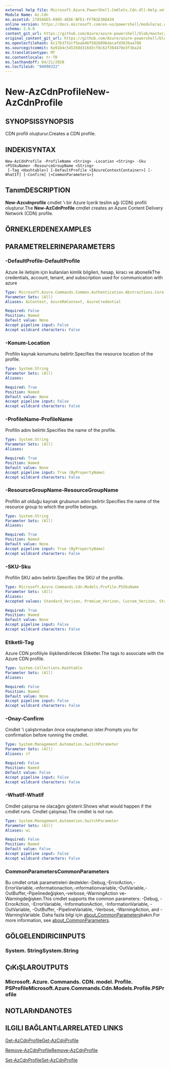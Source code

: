 ```yaml
---
external help file: Microsoft.Azure.PowerShell.Cmdlets.Cdn.dll-Help.xml
Module Name: Az.Cdn
ms.assetid: 2785A8E5-6905-4EDE-BFE1-FF7B1E386A39
online version: https://docs.microsoft.com/en-us/powershell/module/az.cdn/new-azcdnprofile
schema: 2.0.0
content_git_url: https://github.com/Azure/azure-powershell/blob/master/src/Cdn/Cdn/help/New-AzCdnProfile.md
original_content_git_url: https://github.com/Azure/azure-powershell/blob/master/src/Cdn/Cdn/help/New-AzCdnProfile.md
ms.openlocfilehash: 6c17b3732cf5eab46f5826896dacafd3639aa788
ms.sourcegitcommit: 6a91b4c545350d316d3cf8c62f384478e3f3ba24
ms.translationtype: MT
ms.contentlocale: tr-TR
ms.lasthandoff: 04/21/2020
ms.locfileid: "94098322"
---
```

# <span data-ttu-id="5fb0e-101">New-AzCdnProfile</span><span class="sxs-lookup"><span data-stu-id="5fb0e-101">New-AzCdnProfile</span></span>

## <span data-ttu-id="5fb0e-102">SYNOPSIS</span><span class="sxs-lookup"><span data-stu-id="5fb0e-102">SYNOPSIS</span></span>
<span data-ttu-id="5fb0e-103">CDN profili oluşturur.</span><span class="sxs-lookup"><span data-stu-id="5fb0e-103">Creates a CDN profile.</span></span>

## <span data-ttu-id="5fb0e-104">INDEKI</span><span class="sxs-lookup"><span data-stu-id="5fb0e-104">SYNTAX</span></span>

```
New-AzCdnProfile -ProfileName <String> -Location <String> -Sku <PSSkuName> -ResourceGroupName <String>
 [-Tag <Hashtable>] [-DefaultProfile <IAzureContextContainer>] [-WhatIf] [-Confirm] [<CommonParameters>]
```

## <span data-ttu-id="5fb0e-105">Tanım</span><span class="sxs-lookup"><span data-stu-id="5fb0e-105">DESCRIPTION</span></span>
<span data-ttu-id="5fb0e-106">**New-Azcıdnprofile** cmdlet 'ı bir Azure Içerik teslim ağı (CDN) profili oluşturur.</span><span class="sxs-lookup"><span data-stu-id="5fb0e-106">The **New-AzCdnProfile** cmdlet creates an Azure Content Delivery Network (CDN) profile.</span></span>

## <span data-ttu-id="5fb0e-107">ÖRNEKLERDEN</span><span class="sxs-lookup"><span data-stu-id="5fb0e-107">EXAMPLES</span></span>

## <span data-ttu-id="5fb0e-108">PARAMETRELERINE</span><span class="sxs-lookup"><span data-stu-id="5fb0e-108">PARAMETERS</span></span>

### <span data-ttu-id="5fb0e-109">-DefaultProfile</span><span class="sxs-lookup"><span data-stu-id="5fb0e-109">-DefaultProfile</span></span>
<span data-ttu-id="5fb0e-110">Azure ile iletişim için kullanılan kimlik bilgileri, hesap, kiracı ve abonelik</span><span class="sxs-lookup"><span data-stu-id="5fb0e-110">The credentials, account, tenant, and subscription used for communication with azure</span></span>

```yaml
Type: Microsoft.Azure.Commands.Common.Authentication.Abstractions.Core.IAzureContextContainer
Parameter Sets: (All)
Aliases: AzContext, AzureRmContext, AzureCredential

Required: False
Position: Named
Default value: None
Accept pipeline input: False
Accept wildcard characters: False
```

### <span data-ttu-id="5fb0e-111">-Konum</span><span class="sxs-lookup"><span data-stu-id="5fb0e-111">-Location</span></span>
<span data-ttu-id="5fb0e-112">Profilin kaynak konumunu belirtir.</span><span class="sxs-lookup"><span data-stu-id="5fb0e-112">Specifies the resource location of the profile.</span></span>

```yaml
Type: System.String
Parameter Sets: (All)
Aliases:

Required: True
Position: Named
Default value: None
Accept pipeline input: False
Accept wildcard characters: False
```

### <span data-ttu-id="5fb0e-113">-ProfileName</span><span class="sxs-lookup"><span data-stu-id="5fb0e-113">-ProfileName</span></span>
<span data-ttu-id="5fb0e-114">Profilin adını belirtir.</span><span class="sxs-lookup"><span data-stu-id="5fb0e-114">Specifies the name of the profile.</span></span>

```yaml
Type: System.String
Parameter Sets: (All)
Aliases:

Required: True
Position: Named
Default value: None
Accept pipeline input: True (ByPropertyName)
Accept wildcard characters: False
```

### <span data-ttu-id="5fb0e-115">-ResourceGroupName</span><span class="sxs-lookup"><span data-stu-id="5fb0e-115">-ResourceGroupName</span></span>
<span data-ttu-id="5fb0e-116">Profilin ait olduğu kaynak grubunun adını belirtir.</span><span class="sxs-lookup"><span data-stu-id="5fb0e-116">Specifies the name of the resource group to which the profile belongs.</span></span>

```yaml
Type: System.String
Parameter Sets: (All)
Aliases:

Required: True
Position: Named
Default value: None
Accept pipeline input: True (ByPropertyName)
Accept wildcard characters: False
```

### <span data-ttu-id="5fb0e-117">-SKU</span><span class="sxs-lookup"><span data-stu-id="5fb0e-117">-Sku</span></span>
<span data-ttu-id="5fb0e-118">Profilin SKU adını belirtir.</span><span class="sxs-lookup"><span data-stu-id="5fb0e-118">Specifies the SKU of the profile.</span></span>

```yaml
Type: Microsoft.Azure.Commands.Cdn.Models.Profile.PSSkuName
Parameter Sets: (All)
Aliases:
Accepted values: Standard_Verizon, Premium_Verizon, Custom_Verizon, Standard_Akamai, Standard_ChinaCdn, Standard_Microsoft

Required: True
Position: Named
Default value: None
Accept pipeline input: False
Accept wildcard characters: False
```

### <span data-ttu-id="5fb0e-119">Etiketli</span><span class="sxs-lookup"><span data-stu-id="5fb0e-119">-Tag</span></span>
<span data-ttu-id="5fb0e-120">Azure CDN profiliyle ilişkilendirilecek Etiketler.</span><span class="sxs-lookup"><span data-stu-id="5fb0e-120">The tags to associate with the Azure CDN profile.</span></span>

```yaml
Type: System.Collections.Hashtable
Parameter Sets: (All)
Aliases:

Required: False
Position: Named
Default value: None
Accept pipeline input: False
Accept wildcard characters: False
```

### <span data-ttu-id="5fb0e-121">-Onay</span><span class="sxs-lookup"><span data-stu-id="5fb0e-121">-Confirm</span></span>
<span data-ttu-id="5fb0e-122">Cmdlet 'i çalıştırmadan önce onaylamanızı ister.</span><span class="sxs-lookup"><span data-stu-id="5fb0e-122">Prompts you for confirmation before running the cmdlet.</span></span>

```yaml
Type: System.Management.Automation.SwitchParameter
Parameter Sets: (All)
Aliases: cf

Required: False
Position: Named
Default value: False
Accept pipeline input: False
Accept wildcard characters: False
```

### <span data-ttu-id="5fb0e-123">-WhatIf</span><span class="sxs-lookup"><span data-stu-id="5fb0e-123">-WhatIf</span></span>
<span data-ttu-id="5fb0e-124">Cmdlet çalışırsa ne olacağını gösterir.</span><span class="sxs-lookup"><span data-stu-id="5fb0e-124">Shows what would happen if the cmdlet runs.</span></span>
<span data-ttu-id="5fb0e-125">Cmdlet çalışmaz.</span><span class="sxs-lookup"><span data-stu-id="5fb0e-125">The cmdlet is not run.</span></span>

```yaml
Type: System.Management.Automation.SwitchParameter
Parameter Sets: (All)
Aliases: wi

Required: False
Position: Named
Default value: False
Accept pipeline input: False
Accept wildcard characters: False
```

### <span data-ttu-id="5fb0e-126">CommonParameters</span><span class="sxs-lookup"><span data-stu-id="5fb0e-126">CommonParameters</span></span>
<span data-ttu-id="5fb0e-127">Bu cmdlet ortak parametreleri destekler:-Debug,-ErrorAction,-ErrorVariable,-ınformationaction,-ınformationvariable,-OutVariable,-OutBuffer,-Pipelinedeğişken,-verbose,-WarningAction ve-Warningdeğişken.</span><span class="sxs-lookup"><span data-stu-id="5fb0e-127">This cmdlet supports the common parameters: -Debug, -ErrorAction, -ErrorVariable, -InformationAction, -InformationVariable, -OutVariable, -OutBuffer, -PipelineVariable, -Verbose, -WarningAction, and -WarningVariable.</span></span> <span data-ttu-id="5fb0e-128">Daha fazla bilgi için [about_CommonParameters](http://go.microsoft.com/fwlink/?LinkID=113216)bakın.</span><span class="sxs-lookup"><span data-stu-id="5fb0e-128">For more information, see [about_CommonParameters](http://go.microsoft.com/fwlink/?LinkID=113216).</span></span>

## <span data-ttu-id="5fb0e-129">GÖLGELENDIRICI</span><span class="sxs-lookup"><span data-stu-id="5fb0e-129">INPUTS</span></span>

### <span data-ttu-id="5fb0e-130">System. String</span><span class="sxs-lookup"><span data-stu-id="5fb0e-130">System.String</span></span>

## <span data-ttu-id="5fb0e-131">ÇıKıŞLAR</span><span class="sxs-lookup"><span data-stu-id="5fb0e-131">OUTPUTS</span></span>

### <span data-ttu-id="5fb0e-132">Microsoft. Azure. Commands. CDN. model. Profile. PSProfile</span><span class="sxs-lookup"><span data-stu-id="5fb0e-132">Microsoft.Azure.Commands.Cdn.Models.Profile.PSProfile</span></span>

## <span data-ttu-id="5fb0e-133">NOTLARıNDA</span><span class="sxs-lookup"><span data-stu-id="5fb0e-133">NOTES</span></span>

## <span data-ttu-id="5fb0e-134">ILGILI BAĞLANTıLAR</span><span class="sxs-lookup"><span data-stu-id="5fb0e-134">RELATED LINKS</span></span>

[<span data-ttu-id="5fb0e-135">Get-AzCdnProfile</span><span class="sxs-lookup"><span data-stu-id="5fb0e-135">Get-AzCdnProfile</span></span>](./Get-AzCdnProfile.md)

[<span data-ttu-id="5fb0e-136">Remove-AzCdnProfile</span><span class="sxs-lookup"><span data-stu-id="5fb0e-136">Remove-AzCdnProfile</span></span>](./Remove-AzCdnProfile.md)

[<span data-ttu-id="5fb0e-137">Set-AzCdnProfile</span><span class="sxs-lookup"><span data-stu-id="5fb0e-137">Set-AzCdnProfile</span></span>](./Set-AzCdnProfile.md)


